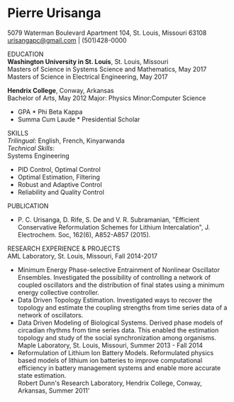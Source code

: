# Pierre Urisanga  
5079 Waterman Boulevard Apartment 104, St. Louis, Missouri 63108  
urisangapc@gmail.com | (501)428-0000

EDUCATION  
**Washington University in St. Louis**, St. Louis, Missouri  
 Masters of Science in Systems Science and Mathematics, May 2017  
 Masters of Science in Electrical Engineering, May 2017  

**Hendrix College**, Conway, Arkansas  
Bachelor of Arts, May 2012      Major: Physics    Minor:Computer Science  
* GPA               * Phi Beta Kappa
* Summa Cum Laude   * Presidential Scholar

SKILLS  
_Trilingual_: English, French, Kinyarwanda  
_Technical Skills_:  
 Systems Engineering            
 * PID Control, Optimal Control
 * Optimal Estimation, Filtering
 * Robust and Adaptive Control
 * Reliability and Quality Control

PUBLICATION
* P. C. Urisanga, D. Rife, S. De and V. R. Subramanian, "Efficient Conservative Reformulation Schemes for Lithium Intercalation", J. Electrochem. Soc, 162(6), A852-A857 (2015). 

RESEARCH EXPERIENCE & PROJECTS  
AML Laboratory, St. Louis, Missouri, Fall 2014-2017  
* Minimum Energy Phase-selective Entrainment of Nonlinear Oscillator Ensembles. 
Investigated the possibility of controlling a network of coupled oscillators and the distribution of final states using a minimum energy collective controller. 
* Data Driven Topology Estimation. Investigated ways to recover the topology and estimate the coupling strengths from time series data of a network of oscillators.  
* Data Driven Modeling of Biological Systems. Derived phase models of circadian rhythms from time series data. This enabled the estimation topology and study of the social synchronization among organisms.  
Maple Laboratory, St. Louis, Missouri, Summer 2013 - Fall 2014  
* Reformulation of Lithium Ion Battery Models. Reformulated physics based models of lithium ion batteries to improve computational efficiency in battery management systems and enable more accurate state estimation.  
Robert Dunn's Research Laboratory, Hendrix College, Conway, Arkansas, Summer 2011'    